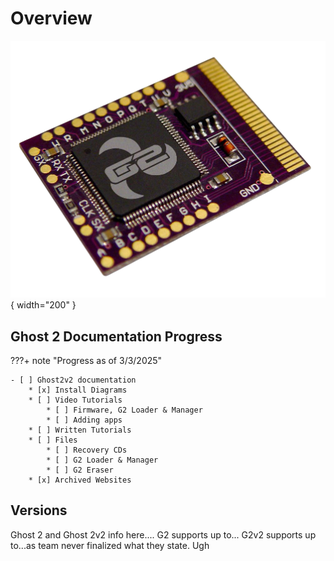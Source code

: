 # Overview
![Ghost2Modchip](assets/press_tools/puce.png) { width="200" }

## Ghost 2 Documentation Progress
???+ note "Progress as of 3/3/2025"

    - [ ] Ghost2v2 documentation
        * [x] Install Diagrams
        * [ ] Video Tutorials
            * [ ] Firmware, G2 Loader & Manager
            * [ ] Adding apps
        * [ ] Written Tutorials
        * [ ] Files
            * [ ] Recovery CDs
            * [ ] G2 Loader & Manager
            * [ ] G2 Eraser
        * [x] Archived Websites

## Versions
Ghost 2 and Ghost 2v2
info here.... G2 supports up to... G2v2 supports up to...as team never finalized what they state. Ugh
